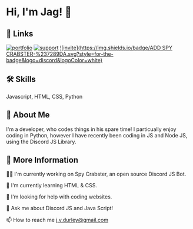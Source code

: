 
# Hi, I'm Jag! 👋


## 🔗 Links
[![portfolio](https://img.shields.io/badge/Gmail-D14836?style=for-the-badge&logo=gmail&logoColor=white)](j.v.durley@gmail.com)
[![support](https://img.shields.io/badge/SUPPORT-%237289DA.svg?style=for-the-badge&logo=discord&logoColor=white)](https://discord.gg/8mGA7KFyWg/)
[![invite](https://img.shields.io/badge/ADD SPY CRABSTER-%237289DA.svg?style=for-the-badge&logo=discord&logoColor=white)](https://discord.com/oauth2/authorize?client_id=972871021382238228&permissions=2201414992&scope=bot%20applications.commands/)

## 🛠 Skills
Javascript, HTML, CSS, Python


## 🚀 About Me
I'm  a developer, who codes things in his spare time! I particually enjoy coding in  Python, however I have recently been coding in JS and Node JS, using the Discord JS Library.


## 📖 More Information
👩‍💻 I'm currently working on Spy Crabster, an open source Discord JS Bot.

🧠 I'm currently learning HTML & CSS.

🤔 I'm looking for help with coding websites.

💬 Ask me about Discord JS and Java Script!

📫 How to reach me j.v.durley@gmail.com


